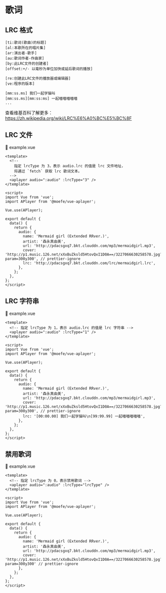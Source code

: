 # 歌词

## LRC 格式

```
[ti:歌词(歌曲)的标题]
[al:本歌所在的唱片集]
[ar:演出者-歌手]
[au:歌词作者-作曲家]
[by:此LRC文件的创建者]
[offset:+/- 以毫秒为单位加快或延后歌词的播放]

[re:创建此LRC文件的播放器或编辑器]
[ve:程序的版本]

[mm:ss.ms] 我们一起学猫叫
[mm:ss.ms][mm:ss:ms] 一起喵喵喵喵喵
...
```

查看维基百科了解更多：<https://zh.wikipedia.org/wiki/LRC%E6%A0%BC%E5%BC%8F>

## LRC 文件

<client-only>
  <aplayer-lrc lrc="http://pdacsgxq7.bkt.clouddn.com/lrc/mermaidgirl.lrc" :lrcType="3" />
</client-only>

📝 example.vue

```vue
<template>
  <!--
    指定 lrcType 为 3，表示 audio.lrc 的值是 lrc 文件地址，
    将通过 `fetch` 获取 lrc 歌词文本。
  -->
  <aplayer audio=":audio" :lrcType="3" />
</template>

<script>
import Vue from 'vue';
import APlayer from '@moefe/vue-aplayer';

Vue.use(APlayer);

export default {
  data() {
    return {
      audio: {
        name: 'Mermaid girl (Extended RRver.)',
        artist: '森永真由美',
        url: 'http://pdacsgxq7.bkt.clouddn.com/mp3/mermaidgirl.mp3',
        cover: 'http://p1.music.126.net/xXxBuZksld5HtovQxI1D0A==/3227066630258578.jpg?param=300y300', // prettier-ignore
        lrc: 'http://pdacsgxq7.bkt.clouddn.com/lrc/mermaidgirl.lrc',
      },
    };
  },
};
</script>
```

## LRC 字符串

<client-only>
  <aplayer-lrc lrc="[00:00.00] 我们一起学猫叫\n[99:99.99] 一起喵喵喵喵喵" :lrcType="1" />
</client-only>

📝 example.vue

```vue
<template>
  <!-- 指定 lrcType 为 1，表示 audio.lrc 的值是 lrc 字符串 -->
  <aplayer audio=":audio" :lrcType="1" />
</template>

<script>
import Vue from 'vue';
import APlayer from '@moefe/vue-aplayer';

Vue.use(APlayer);

export default {
  data() {
    return {
      audio: {
        name: 'Mermaid girl (Extended RRver.)',
        artist: '森永真由美',
        url: 'http://pdacsgxq7.bkt.clouddn.com/mp3/mermaidgirl.mp3',
        cover: 'http://p1.music.126.net/xXxBuZksld5HtovQxI1D0A==/3227066630258578.jpg?param=300y300', // prettier-ignore
        lrc: '[00:00.00] 我们一起学猫叫\n[99:99.99] 一起喵喵喵喵喵',
      },
    };
  },
};
</script>
```

## 禁用歌词

<client-only>
  <aplayer-lrc :lrcType="0" />
</client-only>

📝 example.vue

```vue
<template>
  <!-- 指定 lrcType 为 0，表示禁用歌词 -->
  <aplayer audio=":audio" :lrcType="lrcType" />
</template>

<script>
import Vue from 'vue';
import APlayer from '@moefe/vue-aplayer';

Vue.use(APlayer);

export default {
  data() {
    return {
      audio: {
        name: 'Mermaid girl (Extended RRver.)',
        artist: '森永真由美',
        url: 'http://pdacsgxq7.bkt.clouddn.com/mp3/mermaidgirl.mp3',
        cover: 'http://p1.music.126.net/xXxBuZksld5HtovQxI1D0A==/3227066630258578.jpg?param=300y300' // prettier-ignore
      },
    };
  },
};
</script>
```
